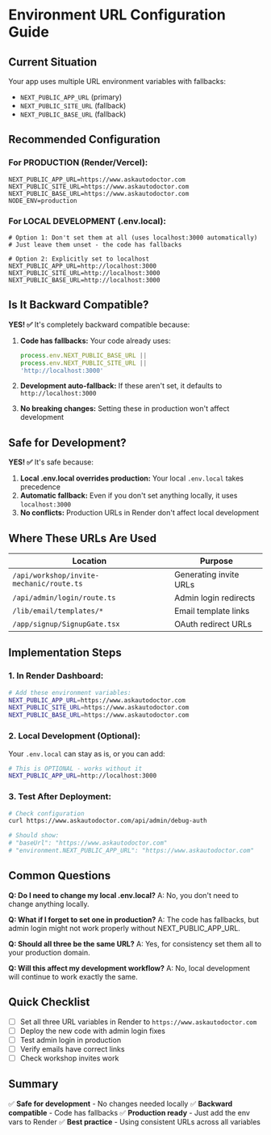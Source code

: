# Environment URL Configuration Guide

## Current Situation
Your app uses multiple URL environment variables with fallbacks:
- `NEXT_PUBLIC_APP_URL` (primary)
- `NEXT_PUBLIC_SITE_URL` (fallback)
- `NEXT_PUBLIC_BASE_URL` (fallback)

## Recommended Configuration

### For PRODUCTION (Render/Vercel):
```env
NEXT_PUBLIC_APP_URL=https://www.askautodoctor.com
NEXT_PUBLIC_SITE_URL=https://www.askautodoctor.com
NEXT_PUBLIC_BASE_URL=https://www.askautodoctor.com
NODE_ENV=production
```

### For LOCAL DEVELOPMENT (.env.local):
```env
# Option 1: Don't set them at all (uses localhost:3000 automatically)
# Just leave them unset - the code has fallbacks

# Option 2: Explicitly set to localhost
NEXT_PUBLIC_APP_URL=http://localhost:3000
NEXT_PUBLIC_SITE_URL=http://localhost:3000
NEXT_PUBLIC_BASE_URL=http://localhost:3000
```

## Is It Backward Compatible?

**YES! ✅** It's completely backward compatible because:

1. **Code has fallbacks:** Your code already uses:
   ```javascript
   process.env.NEXT_PUBLIC_BASE_URL ||
   process.env.NEXT_PUBLIC_SITE_URL ||
   'http://localhost:3000'
   ```

2. **Development auto-fallback:** If these aren't set, it defaults to `http://localhost:3000`

3. **No breaking changes:** Setting these in production won't affect development

## Safe for Development?

**YES! ✅** It's safe because:

1. **Local .env.local overrides production:** Your local `.env.local` takes precedence
2. **Automatic fallback:** Even if you don't set anything locally, it uses `localhost:3000`
3. **No conflicts:** Production URLs in Render don't affect local development

## Where These URLs Are Used

| Location | Purpose |
|----------|---------|
| `/api/workshop/invite-mechanic/route.ts` | Generating invite URLs |
| `/api/admin/login/route.ts` | Admin login redirects |
| `/lib/email/templates/*` | Email template links |
| `/app/signup/SignupGate.tsx` | OAuth redirect URLs |

## Implementation Steps

### 1. In Render Dashboard:
```bash
# Add these environment variables:
NEXT_PUBLIC_APP_URL=https://www.askautodoctor.com
NEXT_PUBLIC_SITE_URL=https://www.askautodoctor.com
NEXT_PUBLIC_BASE_URL=https://www.askautodoctor.com
```

### 2. Local Development (Optional):
Your `.env.local` can stay as is, or you can add:
```bash
# This is OPTIONAL - works without it
NEXT_PUBLIC_APP_URL=http://localhost:3000
```

### 3. Test After Deployment:
```bash
# Check configuration
curl https://www.askautodoctor.com/api/admin/debug-auth

# Should show:
# "baseUrl": "https://www.askautodoctor.com"
# "environment.NEXT_PUBLIC_APP_URL": "https://www.askautodoctor.com"
```

## Common Questions

**Q: Do I need to change my local .env.local?**
A: No, you don't need to change anything locally.

**Q: What if I forget to set one in production?**
A: The code has fallbacks, but admin login might not work properly without NEXT_PUBLIC_APP_URL.

**Q: Should all three be the same URL?**
A: Yes, for consistency set them all to your production domain.

**Q: Will this affect my development workflow?**
A: No, local development will continue to work exactly the same.

## Quick Checklist

- [ ] Set all three URL variables in Render to `https://www.askautodoctor.com`
- [ ] Deploy the new code with admin login fixes
- [ ] Test admin login in production
- [ ] Verify emails have correct links
- [ ] Check workshop invites work

## Summary

✅ **Safe for development** - No changes needed locally
✅ **Backward compatible** - Code has fallbacks
✅ **Production ready** - Just add the env vars to Render
✅ **Best practice** - Using consistent URLs across all variables